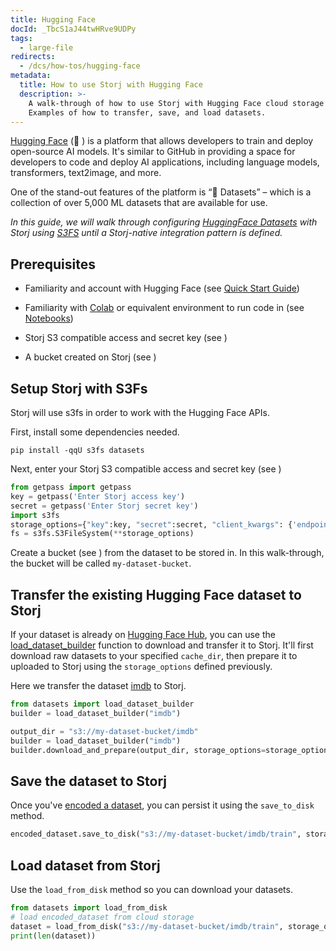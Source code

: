 ```yaml
---
title: Hugging Face
docId: _TbcS1aJ44twHRve9UDPy
tags:
  - large-file
redirects:
  - /dcs/how-tos/hugging-face
metadata:
  title: How to use Storj with Hugging Face
  description: >-
    A walk-through of how to use Storj with Hugging Face cloud storage APIs.
    Examples of how to transfer, save, and load datasets.
---
```


[Hugging Face](https://huggingface.co/) (🤗 ) is a platform that allows developers to train and deploy open-source AI models. It's similar to GitHub in providing a space for developers to code and deploy AI applications, including language models, transformers, text2image, and more. &#x20;

One of the stand-out features of the platform is “🤗 Datasets” – which is a collection of over 5,000 ML datasets that are available for use.

_In this guide, we will walk through configuring _[_HuggingFace Datasets_](https://huggingface.co/docs/datasets/index)_ with Storj using _[_S3FS_](https://huggingface.co/docs/datasets/filesystems)_ until a Storj-native integration pattern is defined._

## Prerequisites

- Familiarity and account with Hugging Face (see [Quick Start Guide](https://huggingface.co/docs/huggingface_hub/quick-start))

- Familiarity with [Colab](https://colab.research.google.com/) or equivalent environment to run code in (see [Notebooks](https://huggingface.co/docs/transformers/notebooks))

- Storj S3 compatible access and secret key (see [](docId:AsyYcUJFbO1JI8-Tu8tW3))&#x20;

- A bucket created on Storj (see [](docId:pxdnqsVDjCLZgeEXt2S6x))

## Setup Storj with S3Fs

Storj will use s3fs in order to work with the Hugging Face APIs.

First, install some dependencies needed.

```shell
pip install -qqU s3fs datasets
```

Next, enter your Storj S3 compatible access and secret key (see [](docId:AsyYcUJFbO1JI8-Tu8tW3))&#x20;

```python
from getpass import getpass
key = getpass('Enter Storj access key')
secret = getpass('Enter Storj secret key')
import s3fs
storage_options={"key":key, "secret":secret, "client_kwargs": {'endpoint_url':"https://gateway.storjshare.io"}}
fs = s3fs.S3FileSystem(**storage_options)
```

Create a bucket (see [](docId:pxdnqsVDjCLZgeEXt2S6x)) from the dataset to be stored in. In this walk-through, the bucket will be called `my-dataset-bucket`.

## Transfer the existing Hugging Face dataset to Storj

If your dataset is already on [Hugging Face Hub](https://huggingface.co/datasets), you can use the [load_dataset_builder](https://huggingface.co/docs/datasets/v2.8.0/en/package_reference/loading_methods#datasets.load_dataset_builder) function to download and transfer it to Storj. It'll first download raw datasets to your specified `cache_dir`, then prepare it to uploaded to Storj using the `storage_options` defined previously.

Here we transfer the dataset [imdb](https://huggingface.co/datasets/imdb) to Storj.

```python
from datasets import load_dataset_builder
builder = load_dataset_builder("imdb")

output_dir = "s3://my-dataset-bucket/imdb"
builder = load_dataset_builder("imdb")
builder.download_and_prepare(output_dir, storage_options=storage_options, file_format="parquet")
```

## Save the dataset to Storj

Once you've [encoded a dataset](https://huggingface.co/docs/datasets/index), you can persist it using the `save_to_disk` method.

```python
encoded_dataset.save_to_disk("s3://my-dataset-bucket/imdb/train", storage_options=storage_options)
```

## Load dataset from Storj

Use the `load_from_disk` method so you can download your datasets.

```python
from datasets import load_from_disk
# load encoded_dataset from cloud storage
dataset = load_from_disk("s3://my-dataset-bucket/imdb/train", storage_options=storage_options)
print(len(dataset))
```
